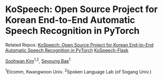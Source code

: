 # KoSpeech: Open Source Project for Korean End-to-End Automatic Speech Recognition in PyTorch
  
Related Repos:
[KoSpeech: Open Source Project for Korean End-to-End Automatic Speech Recognition in PyTorch](https://github.com/sooftware/KoSpeech)
[KoSpeech-Flask](https://github.com/sooftware/Kospeech-Flask)

[Soohwan Kim](https://github.com/sooftware)<sup>1,2</sup>, [Seyoung Bae](https://github.com/triplet02)<sup>1</sup>     
  
<sup>1</sup>Elcomm, Kwangwoon Univ. <sup>2</sup>Spoken Language Lab (of Sogang Univ.)
